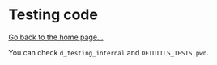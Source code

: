# Testing code

[Go back to the home page...](../README.md)

You can check `d_testing_internal` and `DETUTILS_TESTS.pwn`.